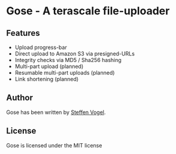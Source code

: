 # Gose - A terascale file-uploader

## Features

- Upload progress-bar
- Direct upload to Amazon S3 via presigned-URLs
- Integrity checks via MD5 / Sha256 hashing
- Multi-part upload (planned)
- Resumable multi-part uploads (planned)
- Link shortening (planned)

## Author

Gose has been written by [Steffen Vogel](mailto:post@steffenvogel.de).

## License

Gose is licensed under the MIT license
